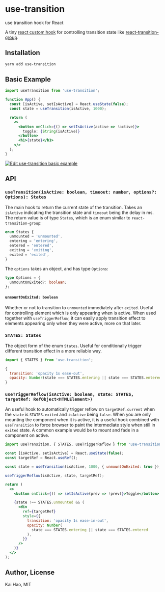 # use-transition

use transition hook for React

A tiny [react custom hook](https://reactjs.org/docs/hooks-intro.html) for controlling transition state like [react-transition-group](https://github.com/reactjs/react-transition-group).

## Installation

```sh
yarn add use-transition
```

## Basic Example

```jsx
import useTransition from 'use-transition';

function App() {
  const [isActive, setIsActive] = React.useState(false);
  const state = useTransition(isActive, 1000);

  return (
    <>
      <button onClick={() => setIsActive(active => !active)}>
        toggle: {String(isActive)}
      </button>
      <h1>{state}</h1>
    </>
  );
}
```

[![Edit use-transition basic example](https://codesandbox.io/static/img/play-codesandbox.svg)](https://codesandbox.io/s/jv46lkwzm3?fontsize=14&hidenavigation=1)

## API

### `useTransition(isActive: boolean, timeout: number, options?: Options): States`

The main hook to return the current state of the transition. Takes an `isActive` indicating the transition state and `timeout` being the delay in ms. The return value is of type `States`, which is an enum similar to `react-transition-group`:

```ts
enum States {
  unmounted = 'unmounted',
  entering = 'entering',
  entered = 'entered',
  exiting = 'exiting',
  exited = 'exited',
}
```

The `options` takes an object, and has type `Options`:

```ts
type Options = {
  unmountOnExited?: boolean;
};
```

#### `unmountOnExited: boolean`

Whether or not to transition to `unmounted` immediately after `exited`. Useful for controlling element which is only appearing when is active. When used together with `useTriggerReflow`, it can easily apply transition effect to elements appearing only when they were active, more on that later.

### `STATES: States`

The object form of the enum `States`. Useful for conditionally trigger different transition effect in a more reliable way.

```js
import { STATES } from 'use-transition';

{
  transition: 'opacity 1s ease-out',
  opacity: Number(state === STATES.entering || state === STATES.entered),
}
```

### `useTriggerReflow(isActive: boolean, state: STATES, targetRef: RefObject<HTMLElement>)`

An useful hook to automatically trigger reflow on `targetRef.current` when the `state` is `STATES.exited` and `isActive` being `false`. When you are only mounting the component when it is active, it is a useful hook combined with `useTransition` to force browser to paint the intermediate style when still in `exited` state. A common example would be to mount and fade in a component on active.

```jsx
import useTransition, { STATES, useTriggerReflow } from 'use-transition';

const [isActive, setIsActive] = React.useState(false);
const targetRef = React.useRef();

const state = useTransition(isActive, 1000, { unmountOnExited: true });

useTriggerReflow(isActive, state, targetRef);

return (
  <>
    <button onClick={() => setIsActive(prev => !prev)}>Toggle</button>

    {state !== STATES.unmounted && (
      <div
        ref={targetRef}
        style={{
          transition: 'opacity 1s ease-in-out',
          opacity: Number(
            state === STATES.entering || state === STATES.entered
          ),
        }}
      />
    )}
  </>
);
```

## Author, License

Kai Hao,
MIT
